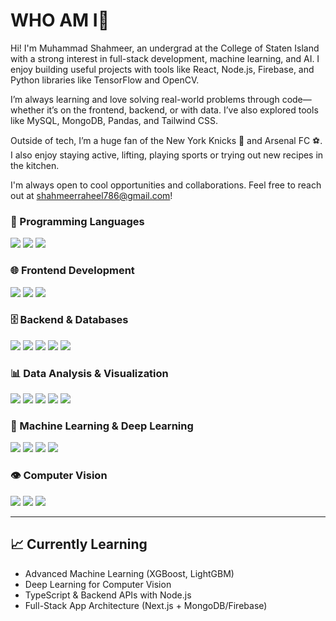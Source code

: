 # WHO AM I👾
Hi! I'm Muhammad Shahmeer, an undergrad at the College of Staten Island with a strong interest in full-stack development, machine learning, and AI. I enjoy building useful projects with tools like React, Node.js, Firebase, and Python libraries like TensorFlow and OpenCV.

I’m always learning and love solving real-world problems through code—whether it’s on the frontend, backend, or with data. I’ve also explored tools like MySQL, MongoDB, Pandas, and Tailwind CSS.

Outside of tech, I’m a huge fan of the New York Knicks 🏀 and Arsenal FC ⚽. I also enjoy staying active, lifting, playing sports or trying out new recipes in the kitchen.

I'm always open to cool opportunities and collaborations. Feel free to reach out at shahmeerraheel786@gmail.com!
<!-- 💻 Passionate **Software Engineer & Data Scientist** 
- 🤖 Exploring **Machine Learning**, **Deep Learning**, and **Computer Vision**  
- 🌐 Building full-stack apps using **React**, **Next.js**, and **TypeScript**  
- 🤝 Open to collaborating on **data-driven projects**, **AI innovations**, and **modern web apps**

--->


<!-- ## 🚀 Skills & Tools  -->


### 🧪 Programming Languages
<p>
  <img src="https://img.shields.io/badge/Python-3776AB?style=for-the-badge&logo=python&logoColor=white" />
  <img src="https://img.shields.io/badge/JavaScript-F7DF1E?style=for-the-badge&logo=javascript&logoColor=black" />
  <img src="https://img.shields.io/badge/TypeScript-3178C6?style=for-the-badge&logo=typescript&logoColor=white" />
</p>

### 🌐 Frontend Development
<p>
  <img src="https://img.shields.io/badge/React-20232A?style=for-the-badge&logo=react&logoColor=61DAFB" />
  <img src="https://img.shields.io/badge/Next.js-000000?style=for-the-badge&logo=nextdotjs&logoColor=white" />
  <img src="https://img.shields.io/badge/Tailwind_CSS-38B2AC?style=for-the-badge&logo=tailwind-css&logoColor=white" />
</p>

### 🗄️ Backend & Databases
<p>
  <img src="https://img.shields.io/badge/Firebase-FFCA28?style=for-the-badge&logo=firebase&logoColor=black" />
  <img src="https://img.shields.io/badge/Node.js-339933?style=for-the-badge&logo=nodedotjs&logoColor=white" />
  <img src="https://img.shields.io/badge/Express-000000?style=for-the-badge&logo=express&logoColor=white" />
  <img src="https://img.shields.io/badge/MongoDB-47A248?style=for-the-badge&logo=mongodb&logoColor=white" />
  <img src="https://img.shields.io/badge/MySQL-00758F?style=for-the-badge&logo=mysql&logoColor=white" />
</p>

### 📊 Data Analysis & Visualization
<p>
  <img src="https://img.shields.io/badge/Pandas-150458?style=for-the-badge&logo=pandas&logoColor=white" />
  <img src="https://img.shields.io/badge/Numpy-013243?style=for-the-badge&logo=numpy&logoColor=white" />
  <img src="https://img.shields.io/badge/Matplotlib-11557C?style=for-the-badge&logo=matplotlib&logoColor=white" />
  <img src="https://img.shields.io/badge/Seaborn-76B900?style=for-the-badge&logo=seaborn&logoColor=white" />
  <img src="https://img.shields.io/badge/Excel-217346?style=for-the-badge&logo=microsoft-excel&logoColor=white" />
</p>

### 🤖 Machine Learning & Deep Learning
<p>
  <img src="https://img.shields.io/badge/Scikit--Learn-F7931E?style=for-the-badge&logo=scikit-learn&logoColor=white" />
  <img src="https://img.shields.io/badge/TensorFlow-FF6F00?style=for-the-badge&logo=tensorflow&logoColor=white" />
  <img src="https://img.shields.io/badge/Keras-D00000?style=for-the-badge&logo=keras&logoColor=white" />
  <img src="https://img.shields.io/badge/PyTorch-EE4C2C?style=for-the-badge&logo=pytorch&logoColor=white" />
</p>

### 👁️ Computer Vision
<p>
  <img src="https://img.shields.io/badge/OpenCV-5C3EE8?style=for-the-badge&logo=opencv&logoColor=white" />
  <img src="https://img.shields.io/badge/YOLOv5-00FFFF?style=for-the-badge&logo=yolov5&logoColor=black" />
  <img src="https://img.shields.io/badge/MediaPipe-FF6F00?style=for-the-badge&logo=google&logoColor=white" />
</p>

---

## 📈 Currently Learning
- Advanced Machine Learning (XGBoost, LightGBM)
- Deep Learning for Computer Vision
- TypeScript & Backend APIs with Node.js
- Full-Stack App Architecture (Next.js + MongoDB/Firebase)
